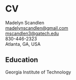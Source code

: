 # CV
Madelyn Scandlen<br>
madelynscandlen@gmail.com<br>
mscandlen3@gatech.edu<br>
830-446-2323<br>
Atlanta, GA, USA<br>

## Education
Georgia Institute of Technology<br>
